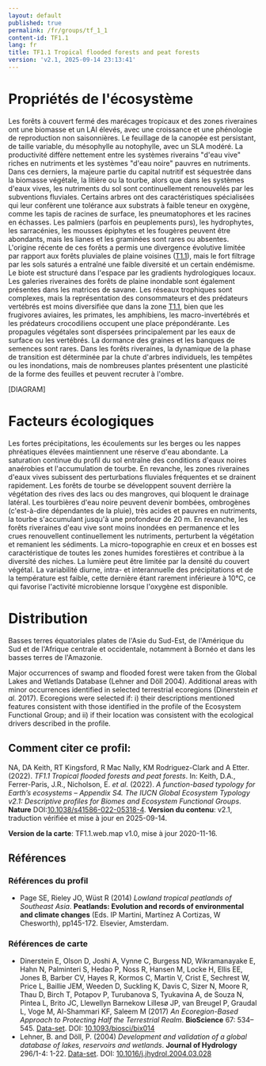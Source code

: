 ```yaml
---
layout: default
published: true
permalink: /fr/groups/tf_1_1
content-id: TF1.1
lang: fr
title: TF1.1 Tropical flooded forests and peat forests
version: 'v2.1, 2025-09-14 23:13:41'
---
```




# Propriétés de l'écosystème
 
Les forêts à couvert fermé des marécages tropicaux et des zones
riveraines ont une biomasse et un LAI élevés, avec une croissance et une
phénologie de reproduction non saisonnières. Le feuillage de la canopée
est persistant, de taille variable, du mésophylle au notophylle, avec un
SLA modéré. La productivité diffère nettement entre les systèmes
riverains \"d\'eau vive\" riches en nutriments et les systèmes \"d\'eau
noire\" pauvres en nutriments. Dans ces derniers, la majeure partie du
capital nutritif est séquestrée dans la biomasse végétale, la litière ou
la tourbe, alors que dans les systèmes d\'eaux vives, les nutriments du
sol sont continuellement renouvelés par les subventions fluviales.
Certains arbres ont des caractéristiques spécialisées qui leur confèrent
une tolérance aux substrats à faible teneur en oxygène, comme les tapis
de racines de surface, les pneumatophores et les racines en échasses.
Les palmiers (parfois en peuplements purs), les hydrophytes, les
sarracénies, les mousses épiphytes et les fougères peuvent être
abondants, mais les lianes et les graminées sont rares ou absentes.
L\'origine récente de ces forêts a permis une divergence évolutive
limitée par rapport aux forêts pluviales de plaine voisines ([T1.1](/explore/groups/T1.1)), mais
le fort filtrage par les sols saturés a entraîné une faible diversité et
un certain endémisme. Le biote est structuré dans l\'espace par les
gradients hydrologiques locaux. Les galeries riveraines des forêts de
plaine inondable sont également présentes dans les matrices de savane.
Les réseaux trophiques sont complexes, mais la représentation des
consommateurs et des prédateurs vertébrés est moins diversifiée que dans
la zone [T1.1](/explore/groups/T1.1), bien que les frugivores aviaires, les primates, les
amphibiens, les macro-invertébrés et les prédateurs crocodiliens
occupent une place prépondérante. Les propagules végétales sont
dispersées principalement par les eaux de surface ou les vertébrés. La
dormance des graines et les banques de semences sont rares. Dans les
forêts riveraines, la dynamique de la phase de transition est déterminée
par la chute d\'arbres individuels, les tempêtes ou les inondations,
mais de nombreuses plantes présentent une plasticité de la forme des
feuilles et peuvent recruter à l\'ombre.

[DIAGRAM]

# Facteurs écologiques
 
Les fortes précipitations, les écoulements sur les berges ou les nappes
phréatiques élevées maintiennent une réserve d\'eau abondante. La
saturation continue du profil du sol entraîne des conditions d\'eaux
noires anaérobies et l\'accumulation de tourbe. En revanche, les zones
riveraines d\'eaux vives subissent des perturbations fluviales
fréquentes et se drainent rapidement. Les forêts de tourbe se
développent souvent derrière la végétation des rives des lacs ou des
mangroves, qui bloquent le drainage latéral. Les tourbières d\'eau noire
peuvent devenir bombées, ombrogènes (c\'est-à-dire dépendantes de la
pluie), très acides et pauvres en nutriments, la tourbe s\'accumulant
jusqu\'à une profondeur de 20 m. En revanche, les forêts riveraines
d\'eau vive sont moins inondées en permanence et les crues renouvellent
continuellement les nutriments, perturbent la végétation et remanient
les sédiments. La micro-topographie en creux et en bosses est
caractéristique de toutes les zones humides forestières et contribue à
la diversité des niches. La lumière peut être limitée par la densité du
couvert végétal. La variabilité diurne, intra- et interannuelle des
précipitations et de la température est faible, cette dernière étant
rarement inférieure à 10°C, ce qui favorise l\'activité microbienne
lorsque l\'oxygène est disponible.
 
# Distribution
 
Basses terres équatoriales plates de l\'Asie du Sud-Est, de l\'Amérique
du Sud et de l\'Afrique centrale et occidentale, notamment à Bornéo et
dans les basses terres de l\'Amazonie.

Major occurrences of swamp and flooded forest were taken from the Global Lakes and Wetlands Database (Lehner and Döll 2004). Additional areas with minor occurrences identified in selected terrestrial ecoregions (Dinerstein _et al._ 2017). Ecoregions were selected if: i) their descriptions mentioned features consistent with those identified in the profile of the Ecosystem Functional Group; and ii) if their location was consistent with the ecological drivers described in the profile. 

## Comment citer ce profil:

NA, DA Keith, RT Kingsford, R Mac Nally, KM Rodriguez-Clark and A Etter. (2022). *TF1.1 Tropical flooded forests and peat forests*. In: Keith, D.A., Ferrer-Paris, J.R., Nicholson, E. *et al.* (2022). *A function-based typology for Earth’s ecosystems – Appendix S4. The IUCN Global Ecosystem Typology v2.1: Descriptive profiles for Biomes and Ecosystem Functional Groups*. **Nature** DOI:[10.1038/s41586-022-05318-4](https://doi.org/10.1038/s41586-022-05318-4).
**Version du contenu**: v2.1, traduction vérifiée et mise à jour en 2025-09-14.

**Version de la carte**: TF1.1.web.map v1.0, mise à jour 2020-11-16.

## Références

### Références du profil

* Page SE, Rieley JO, Wüst R (2014) *Lowland tropical peatlands of Southeast Asia*. **Peatlands: Evolution and records of environmental and climate changes** (Eds. IP Martini, Martínez A Cortizas, W Chesworth), pp145-172. Elsevier, Amsterdam.

### Références de carte
* Dinerstein E, Olson D, Joshi A, Vynne C, Burgess ND, Wikramanayake E, Hahn N, Palminteri S, Hedao P, Noss R, Hansen M, Locke H, Ellis EE, Jones B, Barber CV, Hayes R, Kormos C, Martin V, Crist E, Sechrest W, Price L, Baillie JEM, Weeden D, Suckling K, Davis C, Sizer N, Moore R, Thau D, Birch T, Potapov P, Turubanova S, Tyukavina A, de Souza N, Pintea L, Brito JC, Llewellyn Barnekow Lillesø JP, van Breugel P, Graudal L, Voge M, Al-Shammari KF, Saleem M  (2017) *An Ecoregion-Based Approach to Protecting Half the Terrestrial Realm*. **BioScience** 67: 534–545. [Data-set](https://ecoregions2017.appspot.com/). DOI: [10.1093/biosci/bix014](http://doi.org/10.1093/biosci/bix014)
* Lehner, B. and Döll, P.  (2004) *Development and validation of a global database of lakes, reservoirs and wetlands*. **Journal of Hydrology** 296/1-4: 1-22. [Data-set](https://www.worldwildlife.org/pages/global-lakes-and-wetlands-database). DOI: [10.1016/j.jhydrol.2004.03.028](http://doi.org/10.1016/j.jhydrol.2004.03.028)

